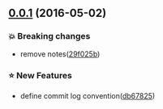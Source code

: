 <a name="0.0.1"></a>
## [0.0.1](https://github.com/kazupon/git-commit-message-convention/compare/db67825...v0.0.1) (2016-05-02)


### :boom: Breaking changes

* remove notes([29f025b](https://github.com/kazupon/git-commit-message-convention/commit/29f025b))


### :star: New Features

* define commit log convention([db67825](https://github.com/kazupon/git-commit-message-convention/commit/db67825))



